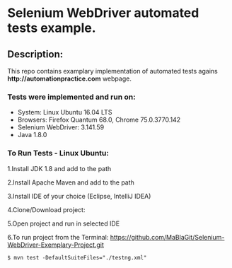 # Selenium WebDriver automated tests example.


## Description:
This repo contains examplary implementation of automated tests agains  __http://automationpractice.com__ webpage.


### Tests were implemented and run on:

* System: Linux Ubuntu 16.04 LTS
* Browsers: Firefox Quantum 68.0, Chrome 75.0.3770.142
* Selenium WebDriver: 3.141.59
* Java 1.8.0

### To Run Tests - Linux Ubuntu:

1.Install JDK 1.8 and add to the path

2.Install Apache Maven and add to the path

3.Install IDE of your choice (Eclipse, IntelliJ IDEA)

4.Clone/Download project: 

5.Open project and run in selected IDE

6.To run project from the Terminal: https://github.com/MaBlaGit/Selenium-WebDriver-Exemplary-Project.git

```
$ mvn test -DefaultSuiteFiles="./testng.xml"
```
